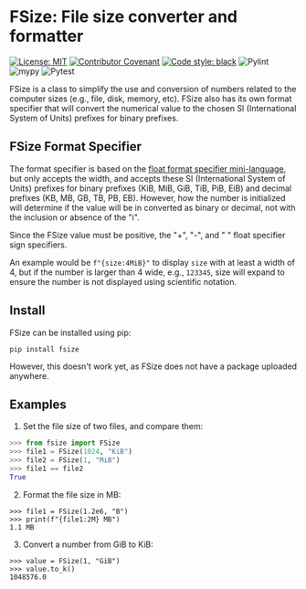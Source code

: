FSize: File size converter and formatter
========================================

[![License: MIT](https://img.shields.io/badge/License-MIT-yellow.svg)](https://opensource.org/licenses/MIT)
[![Contributor Covenant](https://img.shields.io/badge/Contributor%20Covenant-2.1-4baaaa.svg)](code_of_conduct.md)
[![Code style: black](https://img.shields.io/badge/code%20style-black-000000.svg)](https://github.com/psf/black)
![Pylint](https://github.com/underwoo/fsize/actions/workflows/pylint.yml/badge.svg)
![mypy](https://github.com/underwoo/fsize/actions/workflows/mypy.yml/badge.svg)
![Pytest](https://github.com/underwoo/fsize/actions/workflows/pytest.yml/badge.svg)


FSize is a class to simplify the use and conversion of numbers related to the
computer sizes (e.g., file, disk, memory, etc).  FSize also has its own format
specifier that will convert the numerical value to the chosen SI (International
System of Units) prefixes for binary prefixes.

FSize Format Specifier
----------------------

The format specifier is based on the [float format specifier
mini-language](https://docs.python.org/3/library/string.html#format-specification-mini-language),
but only accepts the width, and accepts these SI (International System of Units)
prefixes for binary prefixes (KiB, MiB, GiB, TiB, PiB, EiB) and decimal prefixes
(KB, MB, GB, TB, PB, EB).  However, how the number is initialized will determine
if the value will be in converted as binary or decimal, not with the inclusion
or absence of the "i".

Since the FSize value must be positive, the "+", "-", and " " float specifier
sign specifiers.

An example would be `f"{size:4MiB}"` to display `size` with at least a width of
4, but if the number is larger than 4 wide, e.g., `123345`, size will expand to
ensure the number is not displayed using scientific notation.

Install
-------

FSize can be installed using pip:

```
pip install fsize
```

However, this doesn't work yet, as FSize does not have a package uploaded
anywhere.

Examples
--------

1. Set the file size of two files, and compare them:
```python
>>> from fsize import FSize
>>> file1 = FSize(1024, "KiB")
>>> file2 = FSize(1, "MiB")
>>> file1 == file2
True
```
2. Format the file size in MB:
```
>>> file1 = FSize(1.2e6, "B")
>>> print(f"{file1:2M} MB")
1.1 MB
```
3. Convert a number from GiB to KiB:
```
>>> value = FSize(1, "GiB")
>>> value.to_k()
1048576.0
```
